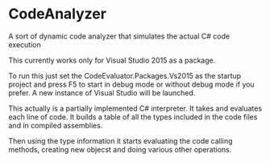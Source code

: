 # CodeAnalyzer
A sort of dynamic code analyzer that simulates the actual C# code execution

This currently works only for Visual Studio 2015 as a package. 

To run this just set the CodeEvaluator.Packages.Vs2015 as the startup project and press F5 to start in debug mode or without debug mode if you prefer. A new instance of Visual Studio will be launched.

This actually is a partially implemented C# interpreter. It takes and evaluates each line of code. It builds a table of all the types included in the code files and in compiled assemblies.

Then using the type information it starts evaluating the code calling methods, creating new objecst and doing various other operations.

